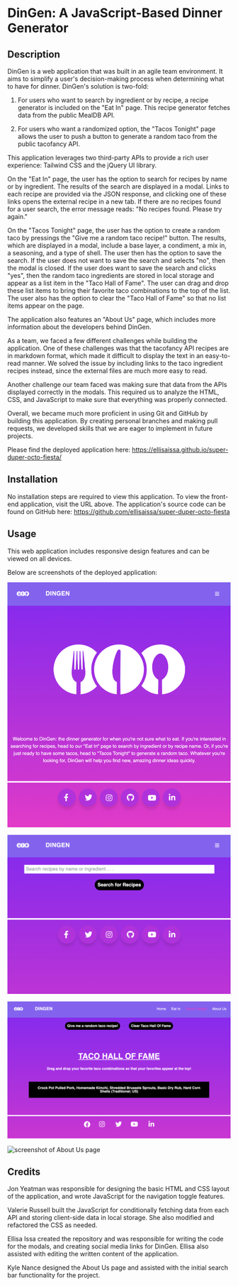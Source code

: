 # DinGen: A JavaScript-Based Dinner Generator 

## Description

DinGen is a web application that was built in an agile team environment. It aims to simplify a user's decision-making process when determining what to have for dinner. DinGen's solution is two-fold:

1. For users who want to search by ingredient or by recipe, a recipe generator is included on the "Eat In" page. This recipe generator fetches data from the public MealDB API.

2. For users who want a randomized option, the "Tacos Tonight" page allows the user to push a button to generate a random taco from the public tacofancy API.

This application leverages two third-party APIs to provide a rich user experience: Tailwind CSS and the jQuery UI library.

On the "Eat In" page, the user has the option to search for recipes by name or by ingredient. The results of the search are displayed in a modal. Links to each recipe are provided via the JSON response, and clicking one of these links opens the external recipe in a new tab. If there are no recipes found for a user search, the error message reads: "No recipes found. Please try again."

On the "Tacos Tonight" page, the user has the option to create a random taco by pressings the "Give me a random taco recipe!" button. The results, which are displayed in a modal, include a base layer, a condiment, a mix in, a seasoning, and a type of shell. The user then has the option to save the search. If the user does not want to save the search and selects "no", then the modal is closed. If the user does want to save the search and clicks "yes", then the random taco ingredients are stored in local storage and appear as a list item in the "Taco Hall of Fame". The user can drag and drop these list items to bring their favorite taco combinations to the top of the list. The user also has the option to clear the "Taco Hall of Fame" so that no list items appear on the page.

The application also features an "About Us" page, which includes more information about the developers behind DinGen.

As a team, we faced a few different challenges while building the application. One of these challenges was that the tacofancy API recipes are in markdown format, which made it difficult to display the text in an easy-to-read manner. We solved the issue by including links to the taco ingredient recipes instead, since the external files are much more easy to read.

Another challenge our team faced was making sure that data from the APIs displayed correctly in the modals. This required us to analyze the HTML, CSS, and JavaScript to make sure that everything was properly connected.

Overall, we became much more proficient in using Git and GitHub by building this application. By creating personal branches and making pull requests, we developed skills that we are eager to implement in future projects.

Please find the deployed application here: https://ellisaissa.github.io/super-duper-octo-fiesta/

## Installation

No installation steps are required to view this application. To view the front-end application, visit the URL above. The application's source code can be found on GitHub here: https://github.com/ellisaissa/super-duper-octo-fiesta

## Usage

This web application includes responsive design features and can be viewed on all devices.

Below are screenshots of the deployed application:

![screenshot of home page](assets/img/dingen-home-screenshot.png)

![screenshot of Eat In page](assets/img/recipe-search-screenshot.png)

![screenshot of Tacos Tonight page](assets/img/taco-screenshot.png)

![screenshot of About Us page](screenshot.png)

## Credits

Jon Yeatman was responsible for designing the basic HTML and CSS layout of the application, and wrote JavaScript for the navigation toggle features.

Valerie Russell built the JavaScript for conditionally fetching data from each API and storing client-side data in local storage. She also modified and refactored the CSS as needed.

Ellisa Issa created the repository and was responsible for writing the code for the modals, and creating social media links for DinGen. Ellisa also assisted with editing the written content of the application.

Kyle Nance designed the About Us page and assisted with the initial search bar functionality for the project.


